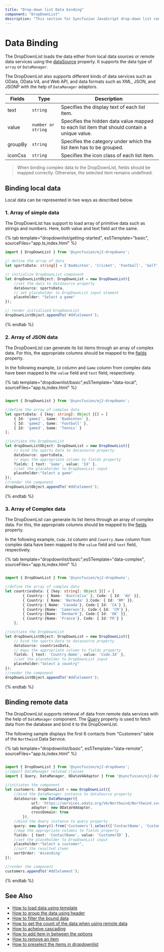```yaml
---
title: "Drop-down list Data binding"
component: "DropDownList"
description: "This section for Syncfusion JavaScript drop-down list control shows how to bind with local data source and how to fetch data from remote data service."
---
```


# Data Binding

The DropDownList loads the data either from local data sources or
remote data services using the
[dataSource](../api/drop-down-list/#datasource) property. It supports
the data type of `array` or `DataManager`.

The DropDownList also supports different kinds of data services such as OData, OData V4, and Web API, and data formats such as XML, JSON, and JSONP with the help of `DataManager` adaptors.

| Fields | Type | Description |
|------|------|-------------|
| text |  `string` | Specifies the display text of each list item. |
| value |  `number or string` | Specifies the hidden data value mapped to each list item that should contain a unique value. |
| groupBy |  `string` | Specifies the category under which the list item has to be grouped. |
| iconCss |  `string` | Specifies the icon class of each list item. |

> When binding complex data to the DropDownList, fields should be mapped correctly. Otherwise, the selected item remains undefined.

## Binding local data

Local data can be represented in two ways as described below.

### 1. Array of simple data

The DropDownList has support to load array of primitive data such as strings and numbers. Here, both value and text field act the same.

{% tab template="dropdownlist/getting-started", es5Template="basic", sourceFiles="app.ts,index.html" %}

```typescript
import { DropDownList } from '@syncfusion/ej2-dropdowns';

// define the array of data
let sportsData: string[] = ['Badminton', 'Cricket', 'Football', 'Golf', 'Tennis'];

// initialize DropDownList component
let dropDownListObject: DropDownList = new DropDownList({
    //set the data to dataSource property
    dataSource: sportsData,
    // set placeholder to DropDownList input element
    placeholder: "Select a game"
});

// render initialized DropDownList
dropDownListObject.appendTo('#ddlelement');
```

{% endtab %}

### 2. Array of JSON data

The DropDownList can generate its list items through an array of complex data. For this,
the appropriate columns should be mapped to the [fields](../api/drop-down-list/#fields) property.

In the following example, `Id` column and `Game` column from complex data have been mapped to the `value` field and `text` field, respectively.

{% tab template="dropdownlist/basic",es5Template="data-local", sourceFiles="app.ts,index.html" %}

```typescript

import { DropDownList } from '@syncfusion/ej2-dropdowns';

//define the array of complex data
let sportsData: { [key: string]: Object }[] = [
    { Id: 'game1', Game: 'Badminton' },
    { Id: 'game2', Game: 'Football' },
    { Id: 'game3', Game: 'Tennis' }
];

//initiate the DropDownList
let dropDownListObject: DropDownList = new DropDownList({
    // bind the sports Data to datasource property
    dataSource: sportsData,
    // maps the appropriate column to fields property
    fields: { text: 'Game', value: 'Id' },
    //set the placeholder to DropDownList input
    placeholder:"Select a game"
});
//render the component
dropDownListObject.appendTo('#ddlelement');

```

{% endtab %}

### 3. Array of Complex data

The DropDownList can generate its list items through an array of complex data. For this,
the appropriate columns should be mapped to the [fields](../api/drop-down-list/#fields) property.

In the following example, `Code.Id` column and `Country.Name` column from complex data have been mapped to the `value` field and `text` field, respectively.

{% tab template="dropdownlist/basic",es5Template="data-complex", sourceFiles="app.ts,index.html" %}

```typescript

import { DropDownList } from '@syncfusion/ej2-dropdowns';

//define the array of complex data
let countriesData: { [key: string]: Object }[] = [
        { Country: { Name: 'Australia' }, Code: { Id: 'AU' }},
        { Country: { Name: 'Bermuda' },Code: { Id: 'BM' }},
        { Country:{ Name: 'Canada'}, Code:{ Id: 'CA'} },
        { Country:{Name: 'Cameroon'}, Code:{ Id: 'CM'} },
        { Country:{Name: 'Denmark'}, Code:{ Id: 'DK' }},
        { Country:{Name: 'France'}, Code: { Id:'FR'} }
    ];

//initiate the DropDownList
let dropDownListObject: DropDownList = new DropDownList({
    // bind the sports Data to datasource property
    dataSource: countriesData,
    // maps the appropriate column to fields property
    fields: { text: 'Country.Name', value: 'Code.Id' },
    //set the placeholder to DropDownList input
    placeholder:"Select a country"
});
//render the component
dropDownListObject.appendTo('#ddlelement');

```

{% endtab %}

## Binding remote data

The DropDownList supports retrieval of data from remote data services with the help of `DataManager` component. The [Query](../api/drop-down-list/#query) property is used to fetch
data from the database and bind it to the DropDownList.

The following sample displays the first 6 contacts from “Customers” table of the `Northwind` Data Service.

{% tab template="dropdownlist/basic", es5Template="data-remote", sourceFiles="app.ts,index.html" %}

```typescript

import { DropDownList } from '@syncfusion/ej2-dropdowns';
//import DataManager related classes
import { Query, DataManager, ODataV4Adaptor } from '@syncfusion/ej2-data';

//initiates the component
let customers: DropDownList = new DropDownList({
    //bind the DataManager instance to dataSource property
    dataSource: new DataManager({
            url: 'https://services.odata.org/V4/Northwind/Northwind.svc/',
            adaptor: new ODataV4Adaptor,
            crossDomain: true
        }),
    //bind the Query instance to query property
    query: new Query().from('Customers').select(['ContactName', 'CustomerID']).take(6),
    //map the appropriate columns to fields property
    fields: { text: 'ContactName', value: 'CustomerID' },
    //set the placeholder to DropDownList input
    placeholder:"Select a customer",
    //sort the resulted items
    sortOrder: 'Ascending'
});

//render the component
customers.appendTo('#ddlelement');

```

{% endtab %}

## See Also

* [How to load data using template](./templates/#item-template)
* [How to group the data using header](./grouping)
* [How to filter the bound data](./filtering)
* [How to get the count of the data when using remote data](./how-to/remote-data-bind)
* [How to acheive cascading](./how-to/cascading/)
* [How to add item in between the options](./how-to/add-item/)
* [How to remove an item](./how-to/remove-item/)
* [How to preselect the items in dropdownlist](./how-to/multiple-cascading/)